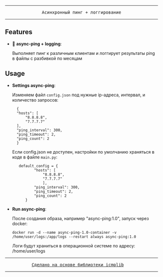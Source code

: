 <div align="center">
  <hr>
  <pre>Асинхронный пинг + логгирование</pre>
  <hr>
</div>

## Features

- :deciduous_tree: **async-ping + logging**: 

  Выполняет пинг к различным клиентам и логгирует результаты ping в файлы c разбивкой по месяцам

## Usage

- **Settings async-ping**:

  Изменяем файл `config.json` под нужные ip-адреса, интервал, и количество запросов:

  ```shell
    {
    "hosts": [
        "8.8.8.8",
        "7.7.7.7"
    ],
    "ping_interval": 300,
    "ping_timeout": 2,
    "ping_count": 2
    }
  ```

  Если config.json не доступен, настройки по умолчанию храняться в коде в файле `main.py`:

  ```shell
     default_config = {
            "hosts": [
                "8.8.8.8",
                "7.7.7.7"
                ],
            "ping_interval": 300,
            "ping_timeout": 2,
            "ping_count": 2
        }
  ```

- **Run async-ping**:

  После создания образа, например "async-ping:1.0", запуск через docker: 

  ```shell
  docker run -d --name async-ping-1.0-container -v /home/user/logs:/app/logs --restart always async-ping:1.0
  ```

  Логи будут храниться в операционной системе по адресу: /home/user/logs

<div align="center">
  <hr>
  <pre><a href="https://github.com/ValentinBELYN/icmplib">Сделано на основе библиотеки icmplib</a>&nbsp;&nbsp;&nbsp;</pre>
  <hr>
</div>
